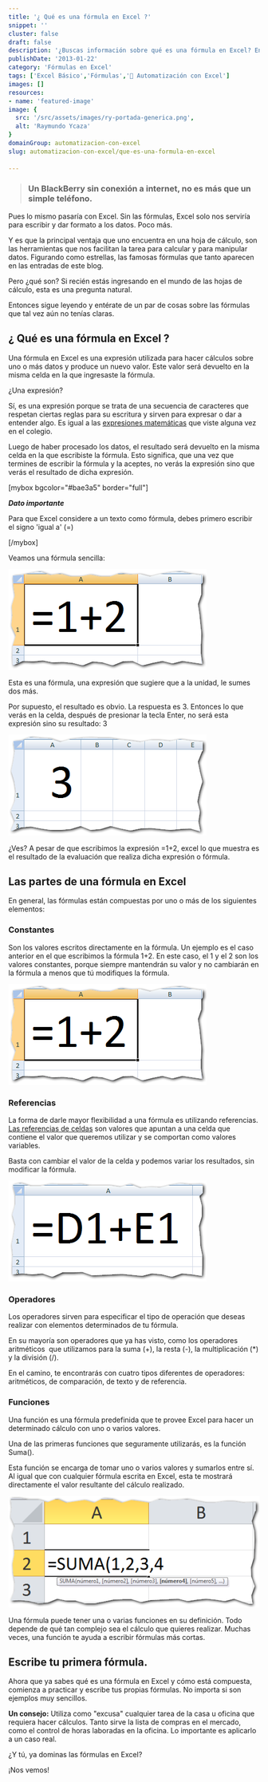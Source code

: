 ```yaml
---
title: '¿ Qué es una fórmula en Excel ?'
snippet: ''
cluster: false
draft: false 
description: '¿Buscas información sobre qué es una fórmula en Excel? Entonces no te pierdas esta entrada. Pincha aquí y descúbrelo.'
publishDate: '2013-01-22'
category: 'Fórmulas en Excel'
tags: ['Excel Básico','Fórmulas','🤖 Automatización con Excel']
images: []
resources: 
- name: 'featured-image'
image: {
  src: '/src/assets/images/ry-portada-generica.png',
  alt: 'Raymundo Ycaza'
}
domainGroup: automatizacion-con-excel
slug: automatizacion-con-excel/que-es-una-formula-en-excel

---
```


> ### Un BlackBerry sin conexión a internet, no es más que un simple teléfono.

Pues lo mismo pasaría con Excel. Sin las fórmulas, Excel solo nos serviría para escribir y dar formato a los datos. Poco más.

Y es que la principal ventaja que uno encuentra en una hoja de cálculo, son las herramientas que nos facilitan la tarea para calcular y para manipular datos. Figurando como estrellas, las famosas fórmulas que tanto aparecen en las entradas de este blog.

Pero ¿qué son? Si recién estás ingresando en el mundo de las hojas de cálculo, esta es una pregunta natural.

Entonces sigue leyendo y entérate de un par de cosas sobre las fórmulas que tal vez aún no tenías claras.

## ¿ Qué es una fórmula en Excel ?

Una fórmula en Excel es una expresión utilizada para hacer cálculos sobre uno o más datos y produce un nuevo valor. Este valor será devuelto en la misma celda en la que ingresaste la fórmula.

¿Una expresión?

Sí, es una expresión porque se trata de una secuencia de caracteres que respetan ciertas reglas para su escritura y sirven para expresar o dar a entender algo. Es igual a las [expresiones matemáticas](http://es.wikipedia.org/wiki/Expresi%C3%B3n_matem%C3%A1tica) que viste alguna vez en el colegio.

Luego de haber procesado los datos, el resultado será devuelto en la misma celda en la que escribiste la fórmula. Esto significa, que una vez que termines de escribir la fórmula y la aceptes, no verás la expresión sino que verás el resultado de dicha expresión.

\[mybox bgcolor="#bae3a5" border="full"\]

_**Dato importante**_

Para que Excel considere a un texto como fórmula, debes primero escribir el signo 'igual a' (=)

\[/mybox\]

Veamos una fórmula sencilla:

[![Que es una formula en Excel](/src/assets/images/2023/que-es-una-formula-en-excel-0001251.png)](http://raymundoycaza.com/wp-content/uploads/que-es-una-formula-en-excel-0001251.png)

Esta es una fórmula, una expresión que sugiere que a la unidad, le sumes dos más.

Por supuesto, el resultado es obvio. La respuesta es 3. Entonces lo que verás en la celda, después de presionar la tecla Enter, no será esta expresión sino su resultado: 3

[![Que es una formula en Excel](/src/assets/images/2023/que-es-una-formula-en-excel-0001261.png)](http://raymundoycaza.com/wp-content/uploads/que-es-una-formula-en-excel-0001261.png)

¿Ves? A pesar de que escribimos la expresión =1+2, excel lo que muestra es el resultado de la evaluación que realiza dicha expresión o fórmula.

## Las partes de una fórmula en Excel

En general, las fórmulas están compuestas por uno o más de los siguientes elementos:

### Constantes

Son los valores escritos directamente en la fórmula. Un ejemplo es el caso anterior en el que escribimos la fórmula 1+2. En este caso, el 1 y el 2 son los valores constantes, porque siempre mantendrán su valor y no cambiarán en la fórmula a menos que tú modifiques la fórmula.

[![Que es una formula en Excel](/src/assets/images/2023/que-es-una-formula-en-excel-0001251.png)](http://raymundoycaza.com/wp-content/uploads/que-es-una-formula-en-excel-0001251.png)

### Referencias

La forma de darle mayor flexibilidad a una fórmula es utilizando referencias. [Las referencias de celdas](http://raymundoycaza.com/que-es-la-referencia/) son valores que apuntan a una celda que contiene el valor que queremos utilizar y se comportan como valores variables.

Basta con cambiar el valor de la celda y podemos variar los resultados, sin modificar la fórmula.

[![Que es una formula de Excel](/src/assets/images/2023/que-es-una-formula-en-excel-0001271.png)](http://raymundoycaza.com/wp-content/uploads/que-es-una-formula-en-excel-0001271.png)

### Operadores

Los operadores sirven para especificar el tipo de operación que deseas realizar con elementos determinados de tu fórmula.

En su mayoría son operadores que ya has visto, como los operadores aritméticos  que utilizamos para la suma (+), la resta (-), la multiplicación (\*) y la división (/).

En el camino, te encontrarás con cuatro tipos diferentes de operadores: aritméticos, de comparación, de texto y de referencia.

### Funciones

Una función es una fórmula predefinida que te provee Excel para hacer un determinado cálculo con uno o varios valores.

Una de las primeras funciones que seguramente utilizarás, es la función Suma().

Esta función se encarga de tomar uno o varios valores y sumarlos entre sí. Al igual que con cualquier fórmula escrita en Excel, esta te mostrará directamente el valor resultante del cálculo realizado.

[![Que es una formula en Excel](/src/assets/images/2023/que-es-una-formula-en-excel-0001281.png)](http://raymundoycaza.com/wp-content/uploads/que-es-una-formula-en-excel-0001281.png)

Una fórmula puede tener una o varias funciones en su definición. Todo depende de qué tan complejo sea el cálculo que quieres realizar. Muchas veces, una función te ayuda a escribir fórmulas más cortas.

## Escribe tu primera fórmula.

Ahora que ya sabes qué es una fórmula en Excel y cómo está compuesta, comienza a practicar y escribe tus propias fórmulas. No importa si son ejemplos muy sencillos.

**Un consejo:** Utiliza como "excusa" cualquier tarea de la casa u oficina que requiera hacer cálculos. Tanto sirve la lista de compras en el mercado, como el control de horas laboradas en la oficina. Lo importante es aplicarlo a un caso real.

¿Y tú, ya dominas las fórmulas en Excel?

¡Nos vemos!
